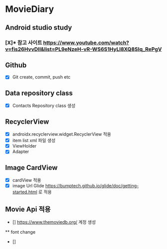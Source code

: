 # MovieDiary 
  ### 
  
  ## Android studio study 
   ###  [X]* 참고 사이트   https://www.youtube.com/watch?v=fis26HvvDII&list=PL9eNzeH-vR-WS6S1HyLl8XQ8SIq_RePgV
   
   
  ## Github
  - [X] Git create, commit, push etc 

  ## Data repository class 
 
   - [X] Contacts Repository class 생성 

  ## RecyclerView
   - [X] androidx.recyclerview.widget.RecyclerView 적용
   - [X] item list xml 파일 생성 
   - [X] ViewHolder
   - [X] Adapter 
   
  ## Image CardView 
   - [X] cardView 적용 
   - [X] image Url Glide https://bumptech.github.io/glide/doc/getting-started.html 로 적용 
   
  ## Movie Api 적용 
   - [] https://www.themoviedb.org/ 계정 생성  
   
 ** font change 
   - [] 
  


